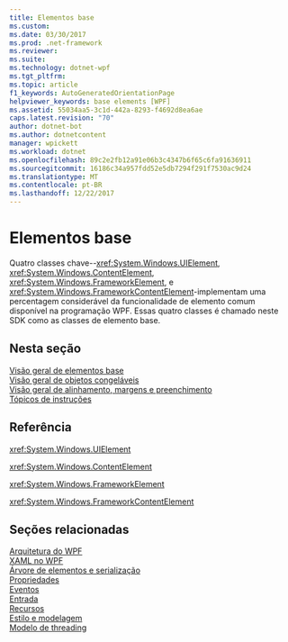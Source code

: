 ```yaml
---
title: Elementos base
ms.custom: 
ms.date: 03/30/2017
ms.prod: .net-framework
ms.reviewer: 
ms.suite: 
ms.technology: dotnet-wpf
ms.tgt_pltfrm: 
ms.topic: article
f1_keywords: AutoGeneratedOrientationPage
helpviewer_keywords: base elements [WPF]
ms.assetid: 55034aa5-3c1d-442a-8293-f4692d8ea6ae
caps.latest.revision: "70"
author: dotnet-bot
ms.author: dotnetcontent
manager: wpickett
ms.workload: dotnet
ms.openlocfilehash: 89c2e2fb12a91e06b3c4347b6f65c6fa91636911
ms.sourcegitcommit: 16186c34a957fdd52e5db7294f291f7530ac9d24
ms.translationtype: MT
ms.contentlocale: pt-BR
ms.lasthandoff: 12/22/2017
---
```

# <a name="base-elements"></a>Elementos base
Quatro classes chave--<xref:System.Windows.UIElement>, <xref:System.Windows.ContentElement>, <xref:System.Windows.FrameworkElement>, e <xref:System.Windows.FrameworkContentElement>-implementam uma percentagem considerável da funcionalidade de elemento comum disponível na programação WPF. Essas quatro classes é chamado neste SDK como as classes de elemento base.  
  
## <a name="in-this-section"></a>Nesta seção  
 [Visão geral de elementos base](../../../../docs/framework/wpf/advanced/base-elements-overview.md)  
 [Visão geral de objetos congeláveis](../../../../docs/framework/wpf/advanced/freezable-objects-overview.md)  
 [Visão geral de alinhamento, margens e preenchimento](../../../../docs/framework/wpf/advanced/alignment-margins-and-padding-overview.md)  
 [Tópicos de instruções](../../../../docs/framework/wpf/advanced/base-elements-how-to-topics.md)  
  
## <a name="reference"></a>Referência  
 <xref:System.Windows.UIElement>  
  
 <xref:System.Windows.ContentElement>  
  
 <xref:System.Windows.FrameworkElement>  
  
 <xref:System.Windows.FrameworkContentElement>  
  
## <a name="related-sections"></a>Seções relacionadas  
 [Arquitetura do WPF](../../../../docs/framework/wpf/advanced/wpf-architecture.md)  
  [XAML no WPF](../../../../docs/framework/wpf/advanced/xaml-in-wpf.md)  
  [Árvore de elementos e serialização](../../../../docs/framework/wpf/advanced/element-tree-and-serialization.md)  
  [Propriedades](../../../../docs/framework/wpf/advanced/properties-wpf.md)  
  [Eventos](../../../../docs/framework/wpf/advanced/events-wpf.md)  
  [Entrada](../../../../docs/framework/wpf/advanced/input-wpf.md)  
  [Recursos](../../../../docs/framework/wpf/advanced/resources-wpf.md)  
  [Estilo e modelagem](../../../../docs/framework/wpf/controls/styling-and-templating.md)  
  [Modelo de threading](../../../../docs/framework/wpf/advanced/threading-model.md)
